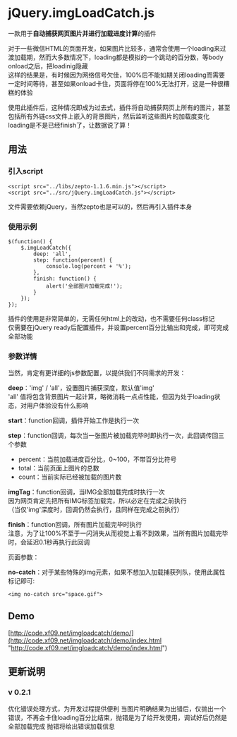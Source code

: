 # jQuery.imgLoadCatch.js #

一款用于**自动捕获网页图片并进行加载进度计算**的插件

对于一些微信HTML的页面开发，如果图片比较多，通常会使用一个loading来过渡加载期，然而大多数情况下，loading都是模拟的一个跳动的百分数，等body onload之后，把loadinig隐藏  
这样的结果是，有时候因为网络信号欠佳，100%后不能如期关闭loading而需要一定时间等待，甚至如果onload卡住，页面将停在100%无法打开，这是一种很糟糕的体验

使用此插件后，这种情况即成为过去式，插件将自动捕获网页上所有的图片，甚至包括所有外链css文件上嵌入的背景图片，然后监听这些图片的加载度变化  
loading是不是已经finish了，让数据说了算！


## 用法 ##

### 引入script ###
	<script src="../libs/zepto-1.1.6.min.js"></script>
	<script src="../src/jQuery.imgLoadCatch.js"></script>

文件需要依赖jQuery，当然zepto也是可以的，然后再引入插件本身

### 使用示例 ###

	$(function() {
		$.imgLoadCatch({
			deep: 'all',
			step: function(percent) {
				console.log(percent + '%');
			},
			finish: function() {
				alert('全部图片加载完成!');
			}
		});
	});

插件的使用是非常简单的，无需任何html上的改动，也不需要任何class标记  
仅需要在jQuery ready后配置插件，并设置percent百分比输出和完成，即可完成全部功能

### 参数详情 ###

当然，肯定有更详细的js参数配置，以提供我们不同需求的开发：

**deep**：'img' / 'all'，设置图片捕获深度，默认值'img'  
'all' 值将包含背景图片一起计算，略微消耗一点点性能，但因为处于loading状态，对用户体验没有什么影响

**start**：function回调，插件开始工作是执行一次

**step**：function回调，每次当一张图片被加载完毕时即执行一次，此回调传回三个参数

- percent：当前加载进度百分比，0~100，不带百分比符号
- total：当前页面上图片的总数
- count：当前实际已经被加载的图片数

**imgTag**：function回调，当IMG全部加载完成时执行一次  
因为网页肯定先把所有IMG标签加载完，所以必定在完成之前执行  
（当仅'img'深度时，回调仍然会执行，且同样在完成之前执行）

**finish**：function回调，所有图片加载完毕时执行  
注意，为了让100%不至于一闪消失从而视觉上看不到效果，当所有图片加载完毕时，会延迟0.1秒再执行此回调

页面参数：

**no-catch**：对于某些特殊的img元素，如果不想加入加载捕获列队，使用此属性标记即可:

	<img no-catch src="space.gif">


## Demo ##
[http://code.xf09.net/imgloadcatch/demo/](http://code.xf09.net/imgloadcatch/demo/index.html "http://code.xf09.net/imgloadcatch/demo/index.html")

## 更新说明 ##

### v 0.2.1 ###
优化错误处理方式，为开发过程提供便利
当图片明确结果为出错后，仅抛出一个错误，不再会卡住loading百分比结束，抛错是为了给开发使用，调试好后仍然是全部加载完成
抛错将给出错误加载信息

